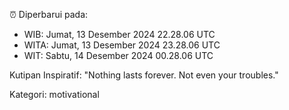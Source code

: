 ⏰ Diperbarui pada:
- WIB: Jumat, 13 Desember 2024 22.28.06 UTC
- WITA: Jumat, 13 Desember 2024 23.28.06 UTC
- WIT: Sabtu, 14 Desember 2024 00.28.06 UTC

Kutipan Inspiratif:
"Nothing lasts forever. Not even your troubles."


Kategori: motivational

